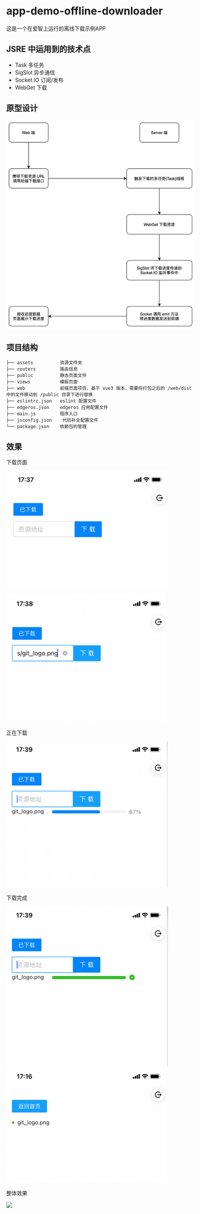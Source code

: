 # app-demo-offline-downloader

这是一个在爱智上运行的离线下载示例APP

## JSRE 中运用到的技术点
- Task 多任务
- SigSlot 异步通信
- Socket.IO 订阅/发布
- WebGet 下载

## 原型设计
![](./templete/images/proto.jpg)

## 项目结构
```text
├── assets          资源文件夹                   
├── routers         路由信息 
├── public          静态页面文件
├── views           模板页面
├── web             前端页面项目，基于 vue3 版本，需要将打包之后的 /web/dist 中的文件移动到 /public 目录下进行替换
├── eslintrc.json   eslint 配置文件
├── edgeros.json    edgeros 应用配置文件
├── main.js         程序入口
├── jsconfig.json    代码补全配置文件
└── package.json    依赖包的管理
```


## 效果

下载页面

![](./templete/images/p1.png)

![](./templete/images/p2.png)

正在下载

![](./templete/images/p3.png)

下载完成

![](./templete/images/p4.png)
![](./templete/images/p5.png)

整体效果

![](./templete/images/all.gif)
